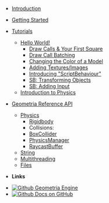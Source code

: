 * [Introduction](/)


* [Getting Started](/get-started/getting-started.md)

* [Tutorials](/tutorials.md)
 	- [Hello World!](/hello-world/hello-world.md)
 		- [Draw Calls & Your First Square](/hello-world/your-first-square.md)
 		- [Draw Call Batching](/hello-world/draw-call-batching.md)
 		- [Changing the Color of a Model](/hello-world/changing-model-color.md)
 		- [Adding Textures/Images](/hello-world/adding-textures.md)
 		- [Introducing "ScriptBehaviour"](/hello-world/introducing-scriptbehaviour.md)
 		- [SB: Transforming Objects](/hello-world/sb-transforming-objects.md)
 		- [SB: Adding Input](/hello-world/sb-add-input.md)
 	- [Introduction to Physics](/physics/introduction-to-physics.md)

* [Geometria Reference API](/api/index.md)
	- [Physics](/api/Physics/index.md)
		- [Rigidbody](/api/Physics/Rigidbody.md)
		- Collisions:
		- [BoxCollider](/api/Physics/BoxCollider.md)
		- [PhysicsManager](/api/Physics/PhysicsManager.md)
		- [RaycastBuffer](/api/Physics/PhysicsManager.md?id=raycastbuffer)
	- [String](/api/String/index.md)
	- [Multithreading](/api/Multithreading/index.md)
	- [Files](/api/Files/index.md)


- **Links**
* [![Github](https://raw.githubusercontent.com/jhildenbiddle/docsify-themeable/master/docs/assets/img/github.svg) Geometria Engine](https://github.com/Geometria-Engine/Geometria)
* [![Github](https://raw.githubusercontent.com/jhildenbiddle/docsify-themeable/master/docs/assets/img/github.svg) Docs on GitHub](https://github.com/Geometria-Engine/docs-v2)

